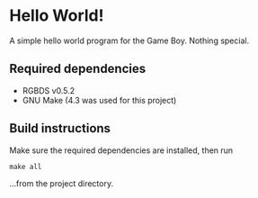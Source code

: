 # Hello World!

A simple hello world program for the Game Boy.
Nothing special.

## Required dependencies
- RGBDS v0.5.2
- GNU Make (4.3 was used for this project)

## Build instructions
Make sure the required dependencies are installed, then run
```
make all
```
...from the project directory.
